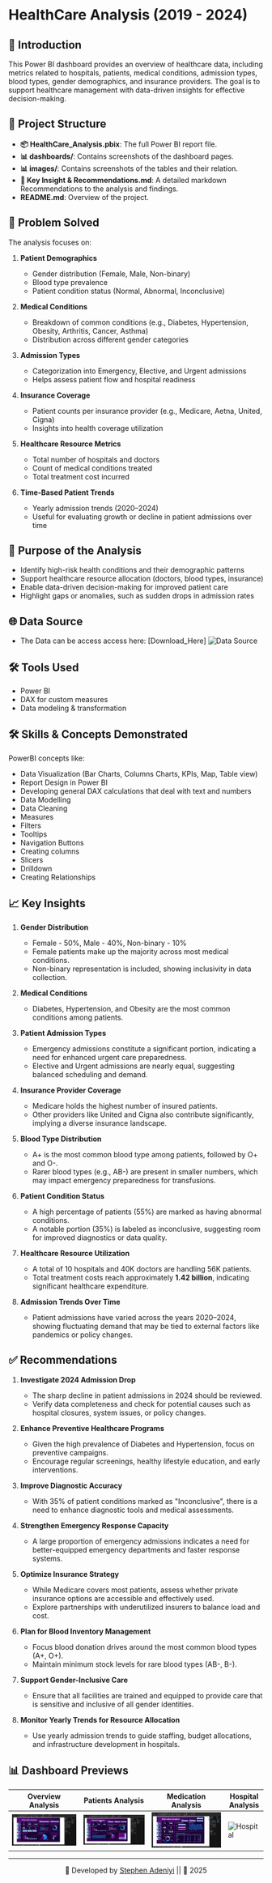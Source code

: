 # HealthCare Analysis (2019 - 2024)

## 📘 Introduction

This Power BI dashboard provides an overview of healthcare data, including metrics related to hospitals, patients, medical conditions, admission types, blood types, gender demographics, and insurance providers. The goal is to support healthcare management with data-driven insights for effective decision-making.

## 📂 Project Structure

- **📦 HealthCare_Analysis.pbix**: The full Power BI report file.
- **📊 dashboards/**: Contains screenshots of the dashboard pages.
- **📊 images/**: Contains screenshots of the tables and their relation.
- **📄 Key Insight & Recommendations.md**: A detailed markdown Recommendations to the analysis and findings.
- **README.md**: Overview of the project.

## 🧠 Problem Solved

The analysis focuses on:

1. **Patient Demographics**
   - Gender distribution (Female, Male, Non-binary)
   - Blood type prevalence
   - Patient condition status (Normal, Abnormal, Inconclusive)

2. **Medical Conditions**
   - Breakdown of common conditions (e.g., Diabetes, Hypertension, Obesity, Arthritis, Cancer, Asthma)
   - Distribution across different gender categories

3. **Admission Types**
   - Categorization into Emergency, Elective, and Urgent admissions
   - Helps assess patient flow and hospital readiness

4. **Insurance Coverage**
   - Patient counts per insurance provider (e.g., Medicare, Aetna, United, Cigna)
   - Insights into health coverage utilization

5. **Healthcare Resource Metrics**
   - Total number of hospitals and doctors
   - Count of medical conditions treated
   - Total treatment cost incurred

6. **Time-Based Patient Trends**
   - Yearly admission trends (2020–2024)
   - Useful for evaluating growth or decline in patient admissions over time



## 🧠 Purpose of the Analysis

- Identify high-risk health conditions and their demographic patterns
- Support healthcare resource allocation (doctors, blood types, insurance)
- Enable data-driven decision-making for improved patient care
- Highlight gaps or anomalies, such as sudden drops in admission rates


## 🌐 Data Source

- The Data can be access access here: [Download_Here] ![ Data Source](data_sources/Medication_analysis.png)

## 🛠️ Tools Used
- Power BI
- DAX for custom measures
- Data modeling & transformation

## 🛠️ Skills & Concepts Demonstrated
PowerBI concepts like:
- Data Visualization (Bar Charts, Columns Charts, KPIs, Map, Table view)
- Report Design in Power BI
- Developing general DAX calculations that deal with text and numbers
- Data Modelling
- Data Cleaning
- Measures
- Filters
- Tooltips
- Navigation Buttons
- Creating columns
- Slicers
- Drilldown
- Creating Relationships

## 📈 Key Insights

1. **Gender Distribution**
   - Female - 50%, Male - 40%, Non-binary - 10%
   - Female patients make up the majority across most medical conditions.
   - Non-binary representation is included, showing inclusivity in data collection.

2. **Medical Conditions**  
   - Diabetes, Hypertension, and Obesity are the most common conditions among patients.
  
3. **Patient Admission Types**  
   - Emergency admissions constitute a significant portion, indicating a need for enhanced urgent care preparedness.
   - Elective and Urgent admissions are nearly equal, suggesting balanced scheduling and demand.

4. **Insurance Provider Coverage**  
   - Medicare holds the highest number of insured patients.
   - Other providers like United and Cigna also contribute significantly, implying a diverse insurance landscape.

5. **Blood Type Distribution**  
   - A+ is the most common blood type among patients, followed by O+ and O-.
   - Rarer blood types (e.g., AB-) are present in smaller numbers, which may impact emergency preparedness for transfusions.

6. **Patient Condition Status**  
   - A high percentage of patients (55%) are marked as having abnormal conditions.
   - A notable portion (35%) is labeled as inconclusive, suggesting room for improved diagnostics or data quality.

7. **Healthcare Resource Utilization**  
   - A total of 10 hospitals and 40K doctors are handling 56K patients.
   - Total treatment costs reach approximately **1.42 billion**, indicating significant healthcare expenditure.

8. **Admission Trends Over Time**  
   - Patient admissions have varied across the years 2020–2024, showing fluctuating demand that may be tied to external factors like pandemics or policy changes.
  
## ✅ Recommendations

1. **Investigate 2024 Admission Drop**
   - The sharp decline in patient admissions in 2024 should be reviewed.
   - Verify data completeness and check for potential causes such as hospital closures, system issues, or policy changes.

2. **Enhance Preventive Healthcare Programs**
   - Given the high prevalence of Diabetes and Hypertension, focus on preventive campaigns.
   - Encourage regular screenings, healthy lifestyle education, and early interventions.

3. **Improve Diagnostic Accuracy**
   - With 35% of patient conditions marked as "Inconclusive", there is a need to enhance diagnostic tools and medical assessments.

4. **Strengthen Emergency Response Capacity**
   - A large proportion of emergency admissions indicates a need for better-equipped emergency departments and faster response systems.

5. **Optimize Insurance Strategy**
   - While Medicare covers most patients, assess whether private insurance options are accessible and effectively used.
   - Explore partnerships with underutilized insurers to balance load and cost.

6. **Plan for Blood Inventory Management**
   - Focus blood donation drives around the most common blood types (A+, O+).
   - Maintain minimum stock levels for rare blood types (AB-, B-).

7. **Support Gender-Inclusive Care**
   - Ensure that all facilities are trained and equipped to provide care that is sensitive and inclusive of all gender identities.

8. **Monitor Yearly Trends for Resource Allocation**
   - Use yearly admission trends to guide staffing, budget allocations, and infrastructure development in hospitals.




## 📊 Dashboard Previews

| Overview Analysis | Patients Analysis | Medication Analysis |  Hospital Analysis
|----------------|------------------|------------------| ------------------|
| ![Overview](dashboards/Overview_analysis.png) | ![Patients](dashboards/Patients_analysis.png) | ![Medication](dashboards/Medication_analysis.png) | ![Hospital](dashboards/hospitals_analysis.png) |



---

<div align="center">

💼 Developed by [Stephen Adeniyi](https://github.com/SteevAnalytics/) || 📅 2025



</div>




